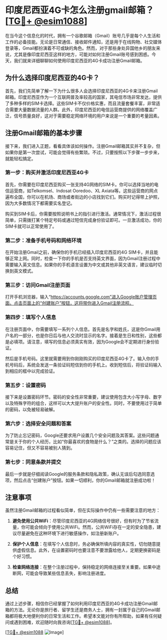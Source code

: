 # 印度尼西亚4G卡怎么注册gmail邮箱？[[TG💪+ @esim1088](https://t.me/s/esim1088)]

在当今这个信息化的时代，拥有一个谷歌邮箱（Gmail）账号几乎是每个人生活和工作的必备技能。无论是日常通信、接收邮件通知，还是用于在线购物、社交媒体登录等，Gmail都扮演着不可或缺的角色。然而，对于那些身处异国他乡的朋友来说，尤其是像印度尼西亚这样的地方，可能对如何注册Gmail账号感到困惑。今天，我们就来详细聊聊如何使用印度尼西亚的4G卡成功注册Gmail邮箱。

## 为什么选择印度尼西亚的4G卡？

首先，我们先简单了解一下为什么很多人会选择印度尼西亚的4G卡来注册Gmail邮箱。印度尼西亚作为一个互联网普及率较高的国家，其电信市场非常发达，提供了多种多样的SIM卡选择。这些SIM卡不仅价格实惠，而且流量套餐丰富，非常适合需要大量数据流量的人群。此外，印度尼西亚的电信运营商提供的网络覆盖广泛，信号质量良好，这对于需要稳定网络环境的用户来说是一个重要的考量因素。

## 注册Gmail邮箱的基本步骤

接下来，我们进入正题，看看具体该如何操作。注册Gmail邮箱其实并不复杂，但如果你是第一次尝试，可能会觉得有些繁琐。不过，只要按照以下步骤一步步来，就能轻松搞定。

### 第一步：购买并激活印度尼西亚4G卡

首先，你需要在印度尼西亚购买一张支持4G网络的SIM卡。你可以选择当地的电信运营商，如Telkomsel、Indosat Ooredoo、XL Axiata等。这些运营商的网点遍布全国，你可以在机场、商场或者街边的小店找到它们。购买时记得带上护照，因为大多数情况下都需要实名登记。

购买到SIM卡后，你需要按照说明书上的指引进行激活。通常情况下，激活过程很简单，只需拨打某个特定号码或通过短信完成身份验证即可。一旦激活成功，你的SIM卡就可以正常使用了。

### 第二步：准备手机号码和网络环境

在开始注册Gmail之前，确保你的手机已经插入印度尼西亚的4G SIM卡，并且能够正常上网。同时，检查一下你的手机是否支持英文界面，因为Gmail注册过程中需要输入英文信息。如果你的手机语言设置为中文或其他非英文语言，建议临时切换到英文模式。

### 第三步：访问Gmail注册页面

打开手机浏览器，输入“https://accounts.google.com”进入Google账户管理页面。点击页面上的“创建账户”按钮，这将带你进入Gmail注册流程。

### 第四步：填写个人信息

在注册页面中，你需要填写一系列个人信息。首先是名字和姓氏，这是你Gmail用户名的一部分，也是你日后与他人交流时显示的名字。接着是生日和性别，这些都是必填项。请注意，填写的信息必须真实有效，因为Google会不定期进行身份验证。

然后是手机号码。这里就需要用到你刚刚购买的印度尼西亚4G卡了。输入你的手机号码后，系统会发送一条验证码短信到你的手机上。收到短信后，将验证码输入到相应的框中以完成验证。

### 第五步：设置密码

接下来是设置密码环节。密码的安全性非常重要，建议使用包含大小写字母、数字以及特殊字符的组合，这样可以大大提升账户的安全性。同时，不要使用过于简单的密码，以免被轻易破解。

### 第六步：选择安全问题和答案

为了防止忘记密码，Google还要求用户设置几个安全问题及其答案。这些问题通常是关于你的个人经历，比如“你最喜欢的食物是什么？”之类的。选择的问题应该容易记住，但又不容易被别人猜到。

### 第七步：同意条款并提交

最后一步就是仔细阅读Google的服务条款和隐私政策，确认无误后勾选同意选项，然后点击“创建账户”按钮。如果一切顺利，你的Gmail邮箱就注册成功啦！

## 注意事项

虽然注册Gmail邮箱的过程看似简单，但在实际操作中仍有一些需要注意的地方：

1. **避免使用公共WiFi**：尽管印度尼西亚的4G网络信号很好，但有时为了节省流量，你可能会倾向于使用公共WiFi。然而，公共WiFi存在一定的安全隐患，建议尽量避免在这种环境下进行敏感操作，如注册新账户。

2. **保护个人信息**：在填写个人信息时，务必确保所填内容的真实性，切勿随意提供虚假信息。此外，在设置密码时也要注意不要泄露给他人，定期更换密码是个好习惯。

3. **检查网络连接**：在整个注册过程中，保持稳定的网络连接至关重要。如果中途断网，可能会导致某些信息丢失，影响注册进度。

## 总结

通过上述步骤，相信你已经掌握了如何利用印度尼西亚的4G卡成功注册Gmail邮箱的方法。无论你是旅行者、留学生还是商务人士，拥有一封属于自己的Gmail邮箱都将极大地便利你的日常生活和工作。希望本文能对你有所帮助，如果有任何疑问或遇到困难，欢迎随时向我咨询[[TG💪+ @esim1088](https://t.me/s/esim1088)]。

[[TG💪+ @esim1088](https://t.me/s/esim1088) ![Image](https://i.postimg.cc/4NQfJmqS/Snipaste-2025-05-13-00-14-12.png)]